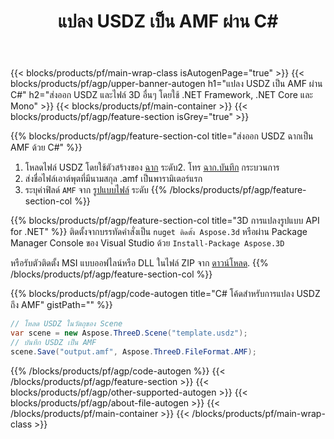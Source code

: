 ﻿---
title: แปลง USDZ เป็น AMF ผ่าน C# 
description: แปลงไฟล์ USDZ และ 3D อื่นๆ โดยใช้ .NET API
url: /th/net/conversion/usdz-to-amf/
family: 3d
platformtag: net
feature: conversion
informat: USDZ
outformat: AMF
otherformats: AMF DAE HTML JT PDF DRC DXF PLY 
---
{{< blocks/products/pf/main-wrap-class isAutogenPage="true" >}}
{{< blocks/products/pf/agp/upper-banner-autogen h1="แปลง USDZ เป็น AMF ผ่าน C#" h2="ส่งออก USDZ และไฟล์ 3D อื่นๆ โดยใช้ .NET Framework, .NET Core และ Mono" >}}
{{< blocks/products/pf/main-container >}}
{{< blocks/products/pf/agp/feature-section isGrey="true" >}}

{{% blocks/products/pf/agp/feature-section-col title="ส่งออก USDZ ฉากเป็น AMF ด้วย C#" %}}
1. โหลดไฟล์ USDZ โดยใช้ตัวสร้างของ [ฉาก](https://apireference.aspose.com/3d/net/aspose.threed/scene) ระดับ2. โทร [ฉาก.บันทึก](https://apireference.aspose.com/3d/net/aspose.threed/scene/methods/save/index) กระบวนการ
3. ส่งชื่อไฟล์เอาต์พุตที่มีนามสกุล .amf เป็นพารามิเตอร์แรก
4. ระบุค่าฟิลด์ `AMF` จาก [รูปแบบไฟล์](https://apireference.aspose.com/3d/net/aspose.threed/fileformat/fields/index) ระดับ
{{% /blocks/products/pf/agp/feature-section-col %}}

{{% blocks/products/pf/agp/feature-section-col title="3D การแปลงรูปแบบ API for .NET" %}}
ติดตั้งจากบรรทัดคำสั่งเป็น ```nuget ติดตั้ง Aspose.3d``` หรือผ่าน Package Manager Console ของ Visual Studio ด้วย ```Install-Package Aspose.3D```

หรือรับตัวติดตั้ง MSI แบบออฟไลน์หรือ DLL ในไฟล์ ZIP จาก [ดาวน์โหลด](https://downloads.aspose.com/3d/net).
{{% /blocks/products/pf/agp/feature-section-col %}}

{{% blocks/products/pf/agp/code-autogen title="C# โค้ดสำหรับการแปลง USDZ ถึง AMF" gistPath="" %}}
```cs
// โหลด USDZ ในวัตถุของ Scene 
var scene = new Aspose.ThreeD.Scene("template.usdz");
// บันทึก USDZ เป็น AMF 
scene.Save("output.amf", Aspose.ThreeD.FileFormat.AMF);

```
{{% /blocks/products/pf/agp/code-autogen %}}
{{< /blocks/products/pf/agp/feature-section >}}
{{< blocks/products/pf/agp/other-supported-autogen >}}
{{< blocks/products/pf/agp/about-file-autogen >}}
{{< /blocks/products/pf/main-container >}}
{{< /blocks/products/pf/main-wrap-class >}}